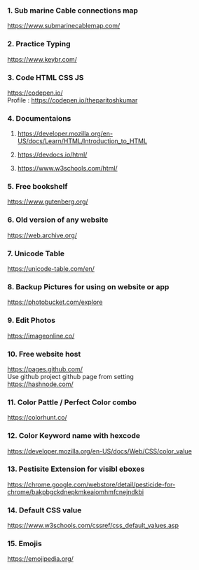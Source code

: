 ### 1. Sub marine Cable connections map
https://www.submarinecablemap.com/

### 2. Practice Typing
https://www.keybr.com/

### 3. Code HTML CSS JS
https://codepen.io/
<br>
Profile : https://codepen.io/theparitoshkumar

### 4. Documentaions
1. https://developer.mozilla.org/en-US/docs/Learn/HTML/Introduction_to_HTML

2. https://devdocs.io/html/

3. https://www.w3schools.com/html/

### 5. Free bookshelf
https://www.gutenberg.org/

### 6. Old version of any website
https://web.archive.org/

### 7. Unicode Table
https://unicode-table.com/en/

### 8. Backup Pictures for using on website or app
https://photobucket.com/explore

### 9. Edit Photos
https://imageonline.co/

### 10. Free website host
https://pages.github.com/
<br>
Use github project github page from setting
<br>
https://hashnode.com/

### 11. Color Pattle / Perfect Color combo
https://colorhunt.co/

### 12. Color Keyword name with hexcode
https://developer.mozilla.org/en-US/docs/Web/CSS/color_value

### 13. Pestisite Extension for visibl eboxes
https://chrome.google.com/webstore/detail/pesticide-for-chrome/bakpbgckdnepkmkeaiomhmfcnejndkbi

### 14. Default CSS value
https://www.w3schools.com/cssref/css_default_values.asp

### 15. Emojis
https://emojipedia.org/


